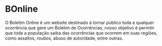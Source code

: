 # BOnline
O Boletim Online é um website destinado à tornar público toda e qualquer ocorrência que gere um Boletim de Ocorrências, nosso objetivo é permitir que toda a população saiba das ocorrências que ocorrem em suas regiões, como assaltos, roubos, abuso de autoridade, entre outras.
